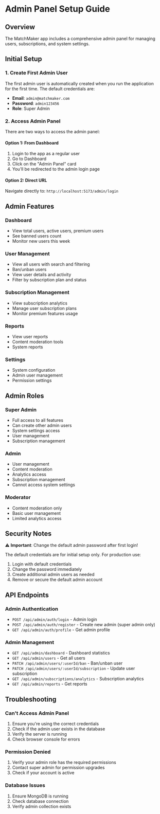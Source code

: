 # Admin Panel Setup Guide

## Overview
The MatchMaker app includes a comprehensive admin panel for managing users, subscriptions, and system settings.

## Initial Setup

### 1. Create First Admin User
The first admin user is automatically created when you run the application for the first time. The default credentials are:

- **Email**: `admin@matchmaker.com`
- **Password**: `admin123456`
- **Role**: Super Admin

### 2. Access Admin Panel
There are two ways to access the admin panel:

#### Option 1: From Dashboard
1. Login to the app as a regular user
2. Go to Dashboard
3. Click on the "Admin Panel" card
4. You'll be redirected to the admin login page

#### Option 2: Direct URL
Navigate directly to: `http://localhost:5173/admin/login`

## Admin Features

### Dashboard
- View total users, active users, premium users
- See banned users count
- Monitor new users this week

### User Management
- View all users with search and filtering
- Ban/unban users
- View user details and activity
- Filter by subscription plan and status

### Subscription Management
- View subscription analytics
- Manage user subscription plans
- Monitor premium features usage

### Reports
- View user reports
- Content moderation tools
- System reports

### Settings
- System configuration
- Admin user management
- Permission settings

## Admin Roles

### Super Admin
- Full access to all features
- Can create other admin users
- System settings access
- User management
- Subscription management

### Admin
- User management
- Content moderation
- Analytics access
- Subscription management
- Cannot access system settings

### Moderator
- Content moderation only
- Basic user management
- Limited analytics access

## Security Notes

⚠️ **Important**: Change the default admin password after first login!

The default credentials are for initial setup only. For production use:
1. Login with default credentials
2. Change the password immediately
3. Create additional admin users as needed
4. Remove or secure the default admin account

## API Endpoints

### Admin Authentication
- `POST /api/admin/auth/login` - Admin login
- `POST /api/admin/auth/register` - Create new admin (super admin only)
- `GET /api/admin/auth/profile` - Get admin profile

### Admin Management
- `GET /api/admin/dashboard` - Dashboard statistics
- `GET /api/admin/users` - Get all users
- `PATCH /api/admin/users/:userId/ban` - Ban/unban user
- `PATCH /api/admin/users/:userId/subscription` - Update user subscription
- `GET /api/admin/subscriptions/analytics` - Subscription analytics
- `GET /api/admin/reports` - Get reports

## Troubleshooting

### Can't Access Admin Panel
1. Ensure you're using the correct credentials
2. Check if the admin user exists in the database
3. Verify the server is running
4. Check browser console for errors

### Permission Denied
1. Verify your admin role has the required permissions
2. Contact super admin for permission upgrades
3. Check if your account is active

### Database Issues
1. Ensure MongoDB is running
2. Check database connection
3. Verify admin collection exists
